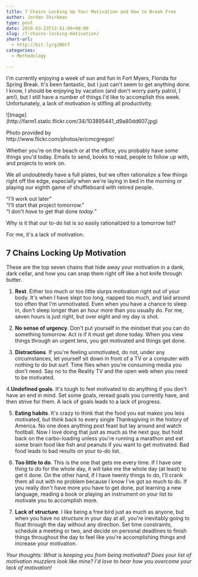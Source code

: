```yaml
---
title: 7 Chains Locking Up Your Motivation and How to Break Free
author: Jordan Shirkman
type: post
date: 2010-03-23T13:41:00+00:00
slug: /7-chains-locking-motivation/
short-url:
  - http://bit.ly/gJN6tf
categories:
  - Methodology

---
```

I'm currently enjoying a week of sun and fun in Fort Myers, Florida for Spring Break. It's been fantastic, but I just can't seem to get anything done. I know, I should be enjoying by vacation (and don't worry party patrol, I am!), but I still have a number of things I'd like to accomplish this week. Unfortunately, a lack of motivation is stifling all productivity.

<div style="width: 410px" class="wp-caption aligncenter">
  ![Image](http://farm1.static.flickr.com/34/103895441_d9a80dd607.jpg)
  
  <p class="wp-caption-text">
    Photo provided by http://www.flickr.com/photos/ericmcgregor/
  </p>
</div>

Whether you're on the beach or at the office, you probably have some things you'd today. Emails to send, books to read, people to follow up with, and projects to work on.

We all undoubtedly have a full plates, but we often rationalize a few things right off the edge, especially when we're laying in bed in the morning or playing our eighth game of shuffleboard with retired people.

&#8220;I'll work out later&#8221;  
&#8220;I'll start that project tomorrow.&#8221;  
&#8220;I don't _have_ to get that done _today._&#8221;

Why is it that our to-do list is so easily rationalized to a tomorrow list?

For me, it's a lack of motivation.

## 7 Chains Locking Up Motivation

These are the top seven chains that hide away your motivation in a dank, dark cellar, and how you can snap them right off like a hot knife through butter.

1. **Rest**. Either too much or too little slurps motivation right out of your body. It's when I have slept too long, napped too much, and laid around too often that I'm unmotivated. Even when you have a chance to sleep in, don't sleep longer than an hour more than you usually do. For me, seven hours is just right, but over eight and my day is shot.

2. **No sense of urgency**. Don't put yourself in the mindset that you can do something tomorrow. Act is if it must get done today. When you view things through an urgent lens, you get motivated and things get done.

3. **Distractions**. If you're feeling unmotivated, do not, under any circumstances, let yourself sit down in front of a TV or a computer with nothing to do but surf. Time flies when you're consuming media you don't need. Say no to the Reality TV and the open web when you need to be motivated.

4.**Undefined goals**. It's tough to feel motivated to do anything if you don't have an end in mind. Set some goals, reread goals you currently have, and then strive for them. A lack of goals leads to a lack of progress.

5. **Eating habits**. It's crazy to think that the food you eat makes you less motivated, but think back to every single Thanksgiving in the history of America. No one does anything post feast but lay around and watch football. Now I love doing that just as much as the next guy, but hold back on the carbo-loading unless you're running a marathon and eat some brain food like fish and peanuts if you want to get motivated. Bad food leads to bad results on your to-do list.

6. **Too little to do**. This is the one that gets me every time. If I have one thing to do for the whole day, it will take me the whole day (at least) to get it done. On the other hand, if I have twenty things to do, I'll crank them all out with no problem because I know I've got so much to do. If you really don't have more you have to get done, put learning a new language, reading a book or playing an instrument on your list to motivate you to accomplish more.

7. **Lack of structure**. I like being a free bird just as much as anyone, but when you have no structure in your day at all, you're inevitably going to float through the day without any direction. Set time constraints, schedule a meeting or two, and decide on personal deadlines to finish things throughout the day to feel like you're accomplishing things and increase your motivation.

_Your thoughts: What is keeping you from being motivated? Does your list of motivation muzzlers look like mine? I'd love to hear how you overcome your lack of motivation!_